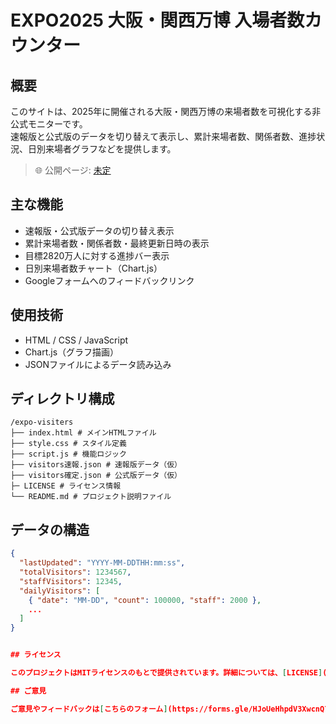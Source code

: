 # EXPO2025 大阪・関西万博 入場者数カウンター

## 概要

このサイトは、2025年に開催される大阪・関西万博の来場者数を可視化する非公式モニターです。  
速報版と公式版のデータを切り替えて表示し、累計来場者数、関係者数、進捗状況、日別来場者グラフなどを提供します。

> 🌐 公開ページ: [未定](https://your-site-url.com)

## 主な機能

- 速報版・公式版データの切り替え表示
- 累計来場者数・関係者数・最終更新日時の表示
- 目標2820万人に対する進捗バー表示
- 日別来場者数チャート（Chart.js）
- Googleフォームへのフィードバックリンク

## 使用技術

- HTML / CSS / JavaScript
- Chart.js（グラフ描画）
- JSONファイルによるデータ読み込み

## ディレクトリ構成

```plaintext
/expo-visiters
├── index.html # メインHTMLファイル
├── style.css # スタイル定義
├── script.js # 機能ロジック
├── visitors速報.json # 速報版データ（仮）
├── visitors確定.json # 公式版データ（仮）
├─ LICENSE # ライセンス情報
└── README.md # プロジェクト説明ファイル
```

## データの構造

```json
{
  "lastUpdated": "YYYY-MM-DDTHH:mm:ss",
  "totalVisitors": 1234567,
  "staffVisitors": 12345,
  "dailyVisitors": [
    { "date": "MM-DD", "count": 100000, "staff": 2000 },
    ...
  ]
}


## ライセンス

このプロジェクトはMITライセンスのもとで提供されています。詳細については、[LICENSE](LICENSE) ファイルをご覧ください。

## ご意見

ご意見やフィードバックは[こちらのフォーム](https://forms.gle/HJoUeHhpdV3XwcnQ7)からお願いします。